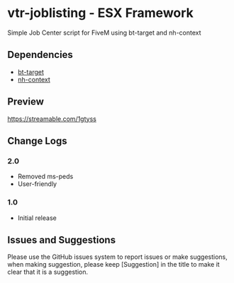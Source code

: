 # vtr-joblisting - ESX Framework

Simple Job Center script for FiveM using bt-target and nh-context

## Dependencies 
* [bt-target](https://github.com/Mojito-Fivem/bt-target)
* [nh-context](https://github.com/nerohiro/nh-context)

## Preview

https://streamable.com/1gtyss

## Change Logs

### 2.0
* Removed ms-peds 
* User-friendly

### 1.0
* Initial release

## Issues and Suggestions
Please use the GitHub issues system to report issues or make suggestions, when making suggestion, please keep [Suggestion] in the title to make it clear that it is a suggestion.
